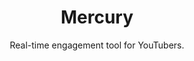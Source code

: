 ---
title: "Mercury"
subtitle: "Real-time engagement tool for YouTubers."
external_url: https://mercury.streamelements.com
logo: 'https://mercury.streamelements.com/favicon.png'
categories: [resources]
sitemap: false
---